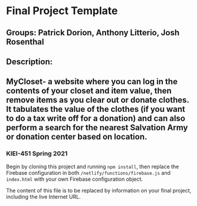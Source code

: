 # Final Project Template
## Groups: Patrick Dorion, Anthony Litterio, Josh Rosenthal

## Description: 

## MyCloset- a website where you can log in the contents of your closet and item value, then remove items as you clear out or donate clothes. It tabulates the value of the clothes (if you want to do a tax write off for a donation) and can also perform a search for the nearest Salvation Army or donation center based on location.

### KIEI-451 Spring 2021

Begin by cloning this project and running `npm install`, then replace the Firebase configuration in both `/netlify/functions/firebase.js` and `index.html` with your own Firebase configuration object.

The content of this file is to be replaced by information on your final project, including the live Internet URL.

